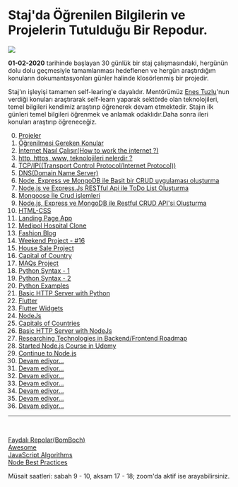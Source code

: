 # Staj'da Öğrenilen Bilgilerin ve Projelerin Tutulduğu Bir Repodur.

![](https://www.businessstudent.com/wp-content/uploads/2018/08/internships.jpg)

**01-02-2020** tarihinde başlayan 30 günlük bir staj çalışmasındaki, hergünün dolu dolu geçmesiyle tamamlanması hedeflenen ve hergün araştırdığım konuların dokumantasyonları günler halinde klosörlenmiş bir projedir.

Staj'ın işleyişi tamamen self-learing'e dayalıdır. Mentörümüz [Enes Tuzlu](https://github.com/hayatbayramolsa)'nun verdiği konuları araştırarak self-learn yaparak sektörde olan teknolojileri, temel bilgileri kendimiz araştırıp öğrenerek devam etmektedir. Stajın ilk günleri temel bilgileri öğrenmek ve anlamak odaklıdır.Daha sonra ileri konuları araştırıp öğreneceğiz.

0. [Projeler](https://github.com/cihatdev/staj/tree/master/00-Projeler-%F0%9F%94%A5)
1. [Öğrenilmesi Gereken Konular](https://github.com/cihatdev/staj/tree/master/01-02-Pazartesi)
2. [İnternet Nasıl Çalışır(How to work the internet ?)](https://github.com/cihatdev/staj/tree/master/02-02-Sali)
3. [http, https, www, teknolojileri nelerdir ?](https://github.com/cihatdev/staj/tree/master/03-02-Carsamba)
4. [TCP/IP((Transport Control Protocol/Internet Protocol))](https://github.com/cihatdev/staj/tree/master/04-02-Persembe)
5. [DNS(Domain Name Server)](https://github.com/cihatdev/staj/tree/master/05-02-Cuma)
6. [Node, Express ve MongoDB ile Basit bir CRUD uygulaması oluşturma](https://github.com/cihatdev/staj/tree/master/06-02-Cumartesi)
7. [Node.js ve Express.Js RESTful Api ile ToDo List Oluşturma](https://github.com/cihatdev/staj/tree/master/07-02-Pazar)
8. [Mongoose İle Crud işlemleri](https://github.com/cihatdev/staj/tree/master/08-02-Pazartesi)
9. [Node.js, Express ve MongoDB ile Restful CRUD API'si Oluşturma](https://github.com/cihatdev/staj/tree/master/09-02-Sali)
10. [HTML-CSS](https://github.com/cihatdev/staj/tree/master/10-02-Carsamba)
11. [Landing Page App](https://github.com/cihatdev/staj/tree/master/11-02-Persembe)
12. [Medipol Hospital Clone](https://github.com/cihatdev/staj/tree/master/12-02-Cuma)
13. [Fashion Blog](https://github.com/cihatdev/staj/tree/master/13-02-Cumartesi)
14. [Weekend Project - #16](https://github.com/cihatdev/staj/tree/master/14-02-Pazar)
15. [House Sale Project](https://github.com/cihatdev/staj/tree/master/15-02-Pazartesi)
16. [Capital of Country](https://github.com/cihatdev/staj/tree/master/16-02-Sali)
17. [MAQs Project](https://github.com/cihatdev/staj/tree/master/17-02-Carsamba)
18. [Python Syntax - 1](https://github.com/cihatdev/staj/tree/master/18-02-Persembe)
19. [Python Syntax - 2](https://github.com/cihatdev/staj/tree/master/19-02-Cuma)
20. [Python Examples](https://github.com/cihatdev/staj/tree/master/20-02-Cumartesi)
21. [Basic HTTP Server with Python](https://github.com/cihatdev/staj/tree/master/21-02-Pazar)
22. [Flutter](https://github.com/cihatdev/staj/tree/master/22-02-Pazartesi)
23. [Flutter Widgets](https://github.com/cihatdev/staj/tree/master/23-02-Sali)
24. [NodeJs](https://github.com/cihatdev/staj/tree/master/24-02-Carsamba)
25. [Capitals of Countries](https://github.com/cihatdev/staj/tree/master/25-02-Persembe)
26. [Basic HTTP Server with NodeJs](https://github.com/cihatdev/staj/tree/master/26-02-Cuma)
27. [Researching Technologies in Backend/Frontend Roadmap](https://github.com/cihatdev/staj/tree/master/27-02-Cumartesi)
28. [Started Node.js Course in Udemy](https://github.com/cihatdev/staj/tree/master/28-02-Pazar)
29. [Continue to Node.js](https://github.com/cihatdev/staj/tree/master/29-02-Pazartesi)
30. [Devam ediyor...](https://github.com/cihatdev/staj/tree/master/30-02-Sali)
31. [Devam ediyor...](https://github.com/cihatdev/staj/tree/master/31-02-Carsamba)
32. [Devam ediyor...](https://github.com/cihatdev/staj/tree/master/31-02-Persembe)
33. [Devam ediyor...](https://github.com/cihatdev/staj/tree/master/31-02-Cuma)
34. [Devam ediyor...](https://github.com/cihatdev/staj/tree/master/31-02-Cumartesi)
35. [Devam ediyor...](https://github.com/cihatdev/staj/tree/master/31-02-Pazar)
36. [Devam ediyor...](https://github.com/cihatdev/staj/tree/master/31-02-Pazartesi)

<hr>
<br>

[Faydalı Repolar(BomBoch)](https://github.com/BomBoch)<br>
[Awesome](https://github.com/sindresorhus/awesome)<br>
[JavaScript Algorithms](https://github.com/trekhleb/javascript-algorithms/blob/master/README.tr-TR.md)<br>
[Node Best Practices](https://github.com/goldbergyoni/nodebestpractices)<br>

Müsait saatleri: sabah 9 - 10, aksam 17 - 18;
zoom'da aktif ise arayabilirsiniz.
